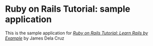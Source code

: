 # Ruby on Rails Tutorial: sample application

This is the sample application for
[*Ruby on Rails Tutorial: Learn Rails by Example*](http://railstutorial.org/)
by James Dela Cruz
